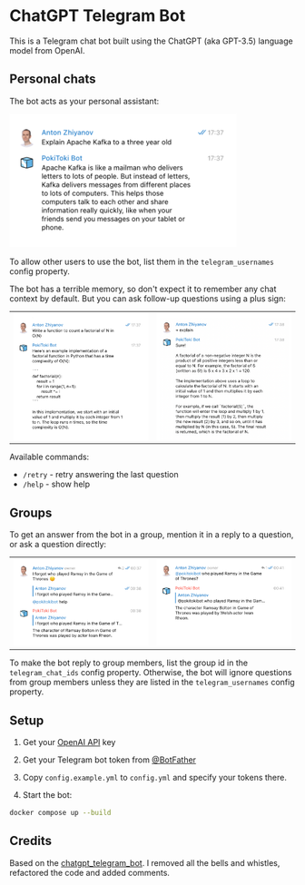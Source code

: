 # ChatGPT Telegram Bot

This is a Telegram chat bot built using the ChatGPT (aka GPT-3.5) language model from OpenAI.

## Personal chats

The bot acts as your personal assistant:

<img src="docs/chat-1.png" alt="Sample chat" width="400">

To allow other users to use the bot, list them in the `telegram_usernames` config property.

The bot has a terrible memory, so don't expect it to remember any chat context by default. But you can ask follow-up questions using a plus sign:

<table>
    <tr>
        <td>
            <img src="docs/chat-2.png" alt="Question" width="400">
        </td>
        <td>
            <img src="docs/chat-3.png" alt="Follow-up question" width="400">
        </td>
    </tr>
</table>

Available commands:

-   `/retry` - retry answering the last question
-   `/help` - show help

## Groups

To get an answer from the bot in a group, mention it in a reply to a question, or ask a question directly:

<table>
    <tr>
        <td>
            <img src="docs/chat-4.png" alt="Reply with mention" width="400">
        </td>
        <td>
            <img src="docs/chat-5.png" alt="Direct question" width="400">
        </td>
    </tr>
</table>

To make the bot reply to group members, list the group id in the `telegram_chat_ids` config property. Otherwise, the bot will ignore questions from group members unless they are listed in the `telegram_usernames` config property.

## Setup

1. Get your [OpenAI API](https://openai.com/api/) key

2. Get your Telegram bot token from [@BotFather](https://t.me/BotFather)

3. Copy `config.example.yml` to `config.yml` and specify your tokens there.

4. Start the bot:

```bash
docker compose up --build
```

## Credits

Based on the [chatgpt_telegram_bot](https://github.com/karfly/chatgpt_telegram_bot). I removed all the bells and whistles, refactored the code and added comments.
